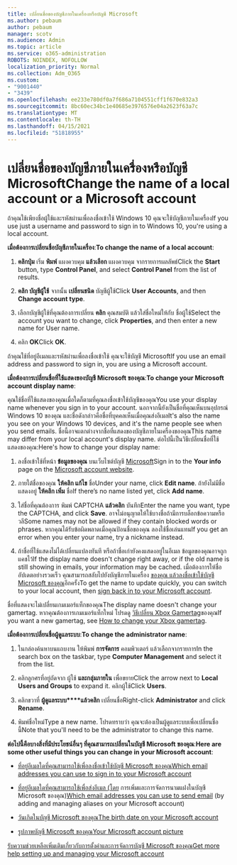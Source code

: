 ```yaml
---
title: เปลี่ยนชื่อของบัญชีภายในเครื่องหรือบัญชี Microsoft
ms.author: pebaum
author: pebaum
manager: scotv
ms.audience: Admin
ms.topic: article
ms.service: o365-administration
ROBOTS: NOINDEX, NOFOLLOW
localization_priority: Normal
ms.collection: Adm_O365
ms.custom:
- "9001440"
- "3439"
ms.openlocfilehash: ee233e780df0a7f686a7104551cff1f670e832a3
ms.sourcegitcommit: 8bc60ec34bc1e40685e3976576e04a2623f63a7c
ms.translationtype: MT
ms.contentlocale: th-TH
ms.lasthandoff: 04/15/2021
ms.locfileid: "51818955"
---
```

# <a name="change-the-name-of-a-local-account-or-a-microsoft-account"></a><span data-ttu-id="12835-102">เปลี่ยนชื่อของบัญชีภายในเครื่องหรือบัญชี Microsoft</span><span class="sxs-lookup"><span data-stu-id="12835-102">Change the name of a local account or a Microsoft account</span></span>

<span data-ttu-id="12835-103">ถ้าคุณใช้เพียงชื่อผู้ใช้และรหัสผ่านเพื่อลงชื่อเข้าใช้ Windows 10 คุณจะใช้บัญชีภายในเครื่อง</span><span class="sxs-lookup"><span data-stu-id="12835-103">If you use just a username and password to sign in to Windows 10, you're using a local account.</span></span> 

<span data-ttu-id="12835-104">**เมื่อต้องการเปลี่ยนชื่อบัญชีภายในเครื่อง**:</span><span class="sxs-lookup"><span data-stu-id="12835-104">**To change the name of a local account**:</span></span>

1. <span data-ttu-id="12835-105">**คลิกปุ่ม** เริ่ม **พิมพ์** แผงควบคุม **แล้วเลือก** แผงควบคุม จากรายการผลลัพธ์</span><span class="sxs-lookup"><span data-stu-id="12835-105">Click the **Start** button, type **Control Panel**, and select **Control Panel** from the list of results.</span></span>

2. <span data-ttu-id="12835-106">**คลิก บัญชีผู้ใช้** จากนั้น **เปลี่ยนชนิด** บัญชีผู้ใช้</span><span class="sxs-lookup"><span data-stu-id="12835-106">Click **User Accounts**, and then **Change account type**.</span></span>

3. <span data-ttu-id="12835-107">เลือกบัญชีผู้ใช้ที่คุณต้องการเปลี่ยน **คลิก** คุณสมบัติ แล้วใส่ชื่อใหม่ให้กับ ชื่อผู้ใช้</span><span class="sxs-lookup"><span data-stu-id="12835-107">Select the account you want to change, click **Properties**, and then enter a new name for User name.</span></span>

4. <span data-ttu-id="12835-108">คลิก **OK**</span><span class="sxs-lookup"><span data-stu-id="12835-108">Click **OK**.</span></span>

<span data-ttu-id="12835-109">ถ้าคุณใช้ที่อยู่อีเมลและรหัสผ่านเพื่อลงชื่อเข้าใช้ คุณจะใช้บัญชี Microsoft</span><span class="sxs-lookup"><span data-stu-id="12835-109">If you use an email address and password to sign in, you are using a Microsoft account.</span></span>

<span data-ttu-id="12835-110">**เมื่อต้องการเปลี่ยนชื่อที่ใช้แสดงของบัญชี Microsoft ของคุณ**:</span><span class="sxs-lookup"><span data-stu-id="12835-110">**To change your Microsoft account display name**:</span></span>

<span data-ttu-id="12835-111">คุณใช้ชื่อที่ใช้แสดงของคุณเมื่อใดก็ตามที่คุณลงชื่อเข้าใช้บัญชีของคุณ</span><span class="sxs-lookup"><span data-stu-id="12835-111">You use your display name whenever you sign in to your account.</span></span> <span data-ttu-id="12835-112">นอกจากนี้ยังเป็นชื่อที่คุณเห็นบนอุปกรณ์ Windows 10 ของคุณ และชื่อดังกล่าวคือชื่อที่บุคคลเห็นเมื่อคุณส่งอีเมล</span><span class="sxs-lookup"><span data-stu-id="12835-112">It's also the name you see on your Windows 10 devices, and it's the name people see when you send emails.</span></span> <span data-ttu-id="12835-113">ชื่อนี้อาจแตกต่างจากชื่อที่แสดงของบัญชีภายในเครื่องของคุณ</span><span class="sxs-lookup"><span data-stu-id="12835-113">This name may differ from your local account's display name.</span></span> <span data-ttu-id="12835-114">ต่อไปนี้เป็นวิธีเปลี่ยนชื่อที่ใช้แสดงของคุณ:</span><span class="sxs-lookup"><span data-stu-id="12835-114">Here's how to change your display name:</span></span>

1. <span data-ttu-id="12835-115">ลงชื่อเข้าใช้ที่หน้า **ข้อมูลของคุณ** บนเว็บไซต์บัญชี [Microsoft](https://account.microsoft.com/)</span><span class="sxs-lookup"><span data-stu-id="12835-115">Sign in to the **Your info** page on the [Microsoft account website](https://account.microsoft.com/).</span></span>

2. <span data-ttu-id="12835-116">ภายใต้ชื่อของคุณ **ให้คลิก แก้ไข** ชื่อ</span><span class="sxs-lookup"><span data-stu-id="12835-116">Under your name, click **Edit name**.</span></span> <span data-ttu-id="12835-117">ถ้ายังไม่มีชื่อแสดงอยู่ **ให้คลิก เพิ่ม** ชื่อ</span><span class="sxs-lookup"><span data-stu-id="12835-117">If there’s no name listed yet, click **Add name**.</span></span> 

3. <span data-ttu-id="12835-118">ใส่ชื่อที่คุณต้องการ พิมพ์ CAPTCHA **แล้วคลิก** บันทึก</span><span class="sxs-lookup"><span data-stu-id="12835-118">Enter the name you want, type the CAPTCHA, and click **Save**.</span></span> <span data-ttu-id="12835-119">อาจไม่อนุญาตให้ใช้บางชื่อถ้ามีการบล็อกข้อความหรือวลี</span><span class="sxs-lookup"><span data-stu-id="12835-119">Some names may not be allowed if they contain blocked words or phrases.</span></span> <span data-ttu-id="12835-120">หากคุณได้รับข้อผิดพลาดเมื่อคุณป้อนชื่อของคุณ ลองใช้ชื่อเล่นแทน</span><span class="sxs-lookup"><span data-stu-id="12835-120">If you get an error when you enter your name, try a nickname instead.</span></span>

4. <span data-ttu-id="12835-121">ถ้าชื่อที่ใช้แสดงไม่ได้เปลี่ยนแปลงทันที หรือถ้าชื่อเก่ายังคงแสดงอยู่ในอีเมล ข้อมูลของคุณอาจถูกแคชไว้</span><span class="sxs-lookup"><span data-stu-id="12835-121">If the display name doesn't change right away, or if the old name is still showing in emails, your information may be cached.</span></span> <span data-ttu-id="12835-122">เมื่อต้องการให้ชื่ออัปเดตอย่างรวดเร็ว คุณสามารถสลับไปยังบัญชีภายในเครื่อง [ของคุณ แล้วลงชื่อเข้าใช้บัญชี Microsoft ของคุณ](https://account.microsoft.com/)อีกครั้ง</span><span class="sxs-lookup"><span data-stu-id="12835-122">To get the name to update quickly, you can switch to your local account, then [sign back in to your Microsoft account](https://account.microsoft.com/).</span></span>

<span data-ttu-id="12835-123">ชื่อที่แสดงจะไม่เปลี่ยนเกมเมอร์แท็กของคุณ</span><span class="sxs-lookup"><span data-stu-id="12835-123">The display name doesn't change your gamertag.</span></span> <span data-ttu-id="12835-124">หากคุณต้องการเกมเมอร์แท็กใหม่ โปรดดู [วิธีเปลี่ยน Xbox Gamertag](https://support.xbox.com/id-ID/account-management/change-xbox-live-gamertag)ของคุณ</span><span class="sxs-lookup"><span data-stu-id="12835-124">If you want a new gamertag, see [How to change your Xbox gamertag](https://support.xbox.com/id-ID/account-management/change-xbox-live-gamertag).</span></span>

<span data-ttu-id="12835-125">**เมื่อต้องการเปลี่ยนชื่อผู้ดูแลระบบ**:</span><span class="sxs-lookup"><span data-stu-id="12835-125">**To change the administrator name**:</span></span>

1. <span data-ttu-id="12835-126">ในกล่องค้นหาบนแถบงาน ให้พิมพ์ **การจัดการ** คอมพิวเตอร์ แล้วเลือกจากรายการ</span><span class="sxs-lookup"><span data-stu-id="12835-126">In the search box on the taskbar, type **Computer Management** and select it from the list.</span></span>

2. <span data-ttu-id="12835-127">คลิกลูกศรที่อยู่ถัดจาก ผู้ใช้ **และกลุ่มภายใน** เพื่อขยาย</span><span class="sxs-lookup"><span data-stu-id="12835-127">Click the arrow next to **Local Users and Groups** to expand it.</span></span> <span data-ttu-id="12835-128">คลิกผู้ใช้</span><span class="sxs-lookup"><span data-stu-id="12835-128">Click **Users**.</span></span>

3. <span data-ttu-id="12835-129">คลิกขวาที่ **ผู้ดูแลระบบ\*\*\*\*แล้วคลิก** เปลี่ยนชื่อ</span><span class="sxs-lookup"><span data-stu-id="12835-129">Right-click **Administrator** and click **Rename**.</span></span>

4. <span data-ttu-id="12835-130">พิมพ์ชื่อใหม่</span><span class="sxs-lookup"><span data-stu-id="12835-130">Type a new name.</span></span> <span data-ttu-id="12835-131">โปรดทราบว่า คุณจะต้องเป็นผู้ดูแลระบบเพื่อเปลี่ยนชื่อนี้</span><span class="sxs-lookup"><span data-stu-id="12835-131">Note that you'll need to be the administrator to change this name.</span></span>

<span data-ttu-id="12835-132">**ต่อไปนี้คือบางสิ่งที่มีประโยชน์อื่นๆ ที่คุณสามารถเปลี่ยนในบัญชี Microsoft ของคุณ**:</span><span class="sxs-lookup"><span data-stu-id="12835-132">**Here are some other useful things you can change in your Microsoft account**:</span></span>

- [<span data-ttu-id="12835-133">ที่อยู่อีเมลใดที่คุณสามารถใช้เพื่อลงชื่อเข้าใช้บัญชี Microsoft ของคุณ</span><span class="sxs-lookup"><span data-stu-id="12835-133">Which email addresses you can use to sign in to your Microsoft account</span></span>](https://support.microsoft.com/help/4026162)

- <span data-ttu-id="12835-134">[ที่อยู่อีเมลใดที่คุณสามารถใช้เพื่อส่งอีเมล (โดย](https://support.microsoft.com/help/12407) การเพิ่มและการจัดการนามแฝงในบัญชี Microsoft ของคุณ)</span><span class="sxs-lookup"><span data-stu-id="12835-134">[Which email addresses you can use to send email](https://support.microsoft.com/help/12407) (by adding and managing aliases on your Microsoft account)</span></span>

- [<span data-ttu-id="12835-135">วันเกิดในบัญชี Microsoft ของคุณ</span><span class="sxs-lookup"><span data-stu-id="12835-135">The birth date on your Microsoft account</span></span>](https://support.microsoft.com/help/12411)

- [<span data-ttu-id="12835-136">รูปภาพบัญชี Microsoft ของคุณ</span><span class="sxs-lookup"><span data-stu-id="12835-136">Your Microsoft account picture</span></span>](https://support.microsoft.com/help/4026790)

[<span data-ttu-id="12835-137">รับความช่วยเหลือเพิ่มเติมเกี่ยวกับการตั้งค่าและการจัดการบัญชี Microsoft ของคุณ</span><span class="sxs-lookup"><span data-stu-id="12835-137">Get more help setting up and managing your Microsoft account</span></span>](https://support.microsoft.com/hub/4294457/microsoft-account-help#manage-account)